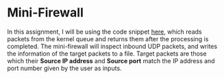# Mini-Firewall
In this assignment, I will be using the code snippet [here](https://www.netfilter.org/projects/libnetfilter_queue/doxygen/html/nfqnl__test_8c_source.html), which reads packets from the kernel queue and returns them after the processing is completed. The mini-firewall will inspect inbound UDP packets, and writes the information of the target packets to a file. Target packets are those which their **Source IP address** and **Source port** match the IP address and port number given by the user as inputs.